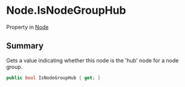 # Node.IsNodeGroupHub

Property in [Node](/docs/api/csharp/yarn.node.md)

## Summary


Gets a value indicating whether this node is the 'hub' node for a
node group.


```csharp
public bool IsNodeGroupHub { get; }
```

